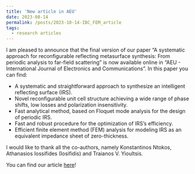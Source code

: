 ```yaml
---
title: 'New article in AEU'
date: 2023-08-14
permalink: /posts/2023-10-14-IBC_FEM_article
tags:
  - research articles
---
```


I am pleased to announce that the final version of our paper “A systematic approach for reconfigurable reflecting metasurface synthesis: From periodic analysis to far-field scattering” is now available online in “AEU - International Journal of Electronics and Communications”. In this paper you can find:
- A systematic and straightforward approach to synthesize an intelligent reflecting surface (IRS).
- Novel reconfigurable unit cell structure achieving a wide range of phase shifts, low losses and polarization insensitivity.
- Fast analytical method, based on Floquet mode analysis for the design of periodic IRS.
- Fast and robust procedure for the optimization of IRS’s efficiency.
- Efficient finite element method (FEM) analysis for modeling IRS as an equivalent impedance sheet of zero-thickness.

I would like to thank all the co-authors, namely Konstantinos Ntokos, Athanasios Iossifides (Iosifidis) and Traianos V. Yioultsis.

You can find our article <a href="https://www.sciencedirect.com/science/article/abs/pii/S1434841123002546">here</a>!

